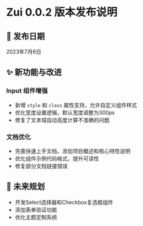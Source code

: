 # Zui 0.0.2 版本发布说明

## 🎉 发布日期
2023年7月6日

## ✨ 新功能与改进

### Input 组件增强
- 新增 `style` 和 `class` 属性支持，允许自定义组件样式
- 优化宽度设置逻辑，默认宽度调整为300px
- 修复了文本域自动高度计算不准确的问题

### 文档优化
- 完善快速上手文档，添加项目概述和核心特性说明
- 优化组件示例代码格式，提升可读性
- 修复部分文档链接错误


## 🚀 未来规划
- 开发Select选择器和Checkbox复选框组件
- 添加表单验证功能
- 优化主题定制系统